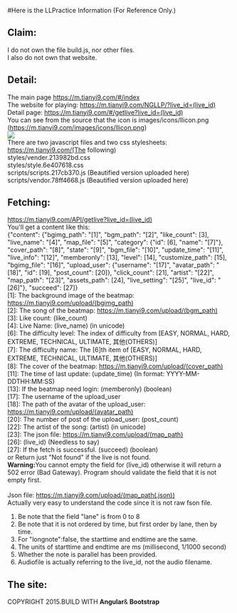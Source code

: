#Here is the LLPractice Information (For Reference Only.)

Claim:
-
I do not own the file build.js, nor other files.<br>
I also do not own that website.

Detail:
-
The main page https://m.tianyi9.com/#/index<br>
The website for playing: https://m.tianyi9.com/NGLLP/?live_id=(live_id)<br>
Detail page: https://m.tianyi9.com/#/getlive?live_id=(live_id)<br>
You can see from the source that the icon is images/icons/llicon.png (https://m.tianyi9.com/images/icons/llicon.png)<br>
<img src="https://m.tianyi9.com/images/icons/llicon.png"><br>
There are two javascript files and two css stylesheets:<br>
https://m.tianyi9.com/(The following)<br>
styles/vender.213982bd.css<br>
styles/style.6e407618.css<br>
scripts/scripts.217cb370.js (Beautified version uploaded here)<br>
scripts/vendor.78ff4668.js (Beautified version uploaded here)<br>

Fetching:
-
https://m.tianyi9.com/API/getlive?live_id=(live_id)<br>
You'll get a content like this:<br>
{"content": {"bgimg_path": "[1]", "bgm_path": "[2]", "like_count": [3], "live_name": "[4]", "map_file": "[5]", "category": {"id": [6], "name": "[7]"}, "cover_path": "[8]", "state": "[9]", "bgm_file": "[10]", "update_time": "[11]", "live_info": "[12]", "memberonly": [13], "level": [14], "customize_path": [15], "bgimg_file": "[16]", "upload_user": {"username": "[17]", "avatar_path": "[18]", "id": [19], "post_count": [20]}, "click_count": [21], "artist": "[22]", "map_path": "[23]", "assets_path": [24], "live_setting": "[25]", "live_id": "[26]"}, "succeed": [27]}<br>
[1]: The background image of the beatmap: https://m.tianyi9.com/upload/(bgimg_path)<br>
[2]: The song of the beatmap: https://m.tianyi9.com/upload/(bgm_path)<br>
[3]: Like count: (like_count)<br>
[4]: Live Name: (live_name) (in unicode)<br>
[6]: The difficulty level: The index of difficulty from [EASY, NORMAL, HARD, EXTREME, TECHNICAL, ULTIMATE, 其他(OTHERS)]<br>
[7]: The difficulty name: The [6]th item of [EASY, NORMAL, HARD, EXTREME, TECHNICAL, ULTIMATE, 其他(OTHERS)]<br>
[8]: The cover of the beatmap: https://m.tianyi9.com/upload/(cover_path)<br>
[11]: The time of last update: (update_time) (In format: YYYY-MM-DDTHH:MM:SS)<br>
[13]: If the beatmap need login: (memberonly) (boolean)<br>
[17]: The username of the upload_user<br>
[18]: The path of the avatar of the upload_user: https://m.tianyi9.com/upload/(avatar_path)<br>
[20]: The number of post of the upload_user: (post_count)<br>
[22]: The artist of the song: (artist) (in unicode)<br>
[23]: The json file: https://m.tianyi9.com/upload/(map_path)<br>
[26]: (live_id) (Needless to say)<br>
[27]: If the fetch is successful. (succeed) (boolean)<br>
or Return just "Not found" if the live is not found.<br>
<b>Warning:</b>You cannot empty the field for (live_id) otherwise it will return a 502 error (Bad Gateway). Program should validate the field that it is not empty first.<br><br>
Json file: https://m.tianyi9.com/upload/(map_path(.json))<br>
Actually very easy to understand the code since it is not raw fson file.<br>
1. Be note that the field "lane" is from 0 to 8<br>
2. Be note that it is not ordered by time, but first order by lane, then by time.<br>
3. For "longnote":false, the starttime and endtime are the same.<br>
4. The units of starttime and endtime are ms (millisecond, 1/1000 second)<br>
5. Whether the note is parallel has been provided.<br>
6. Audiofile is actually referring to the live_id, not the audio filename.

The site:
-
COPYRIGHT 2015.BUILD WITH <b>Angular</b>& <b>Bootstrap</b>
